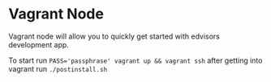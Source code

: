 Vagrant Node
===

Vagrant node will allow you to quickly get started with edvisors development app.

To start run `PASS='passphrase' vagrant up && vagrant ssh`
after getting into vagrant run `./postinstall.sh`
